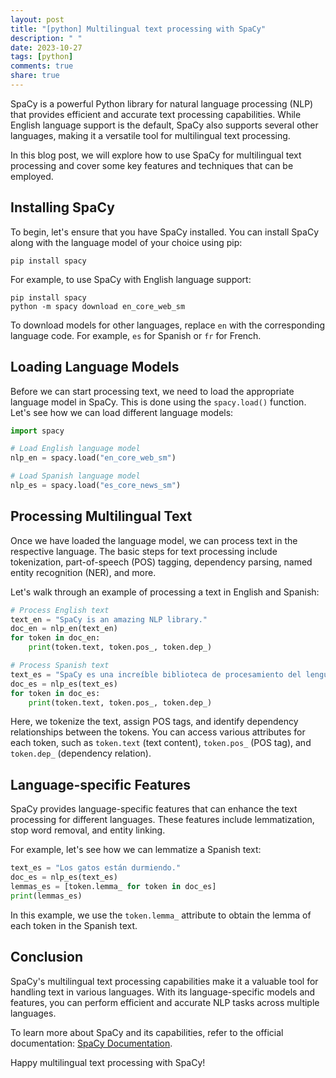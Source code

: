 ```yaml
---
layout: post
title: "[python] Multilingual text processing with SpaCy"
description: " "
date: 2023-10-27
tags: [python]
comments: true
share: true
---
```


SpaCy is a powerful Python library for natural language processing (NLP) that provides efficient and accurate text processing capabilities. While English language support is the default, SpaCy also supports several other languages, making it a versatile tool for multilingual text processing.

In this blog post, we will explore how to use SpaCy for multilingual text processing and cover some key features and techniques that can be employed.

## Installing SpaCy

To begin, let's ensure that you have SpaCy installed. You can install SpaCy along with the language model of your choice using pip:

```
pip install spacy
```

For example, to use SpaCy with English language support:

```
pip install spacy
python -m spacy download en_core_web_sm
```

To download models for other languages, replace `en` with the corresponding language code. For example, `es` for Spanish or `fr` for French.

## Loading Language Models

Before we can start processing text, we need to load the appropriate language model in SpaCy. This is done using the `spacy.load()` function. Let's see how we can load different language models:

```python
import spacy

# Load English language model
nlp_en = spacy.load("en_core_web_sm")

# Load Spanish language model
nlp_es = spacy.load("es_core_news_sm")
```

## Processing Multilingual Text

Once we have loaded the language model, we can process text in the respective language. The basic steps for text processing include tokenization, part-of-speech (POS) tagging, dependency parsing, named entity recognition (NER), and more.

Let's walk through an example of processing a text in English and Spanish:

```python
# Process English text
text_en = "SpaCy is an amazing NLP library."
doc_en = nlp_en(text_en)
for token in doc_en:
    print(token.text, token.pos_, token.dep_)

# Process Spanish text
text_es = "SpaCy es una increíble biblioteca de procesamiento del lenguaje natural."
doc_es = nlp_es(text_es)
for token in doc_es:
    print(token.text, token.pos_, token.dep_)
```

Here, we tokenize the text, assign POS tags, and identify dependency relationships between the tokens. You can access various attributes for each token, such as `token.text` (text content), `token.pos_` (POS tag), and `token.dep_` (dependency relation).

## Language-specific Features

SpaCy provides language-specific features that can enhance the text processing for different languages. These features include lemmatization, stop word removal, and entity linking.

For example, let's see how we can lemmatize a Spanish text:

```python
text_es = "Los gatos están durmiendo."
doc_es = nlp_es(text_es)
lemmas_es = [token.lemma_ for token in doc_es]
print(lemmas_es)
```

In this example, we use the `token.lemma_` attribute to obtain the lemma of each token in the Spanish text.

## Conclusion

SpaCy's multilingual text processing capabilities make it a valuable tool for handling text in various languages. With its language-specific models and features, you can perform efficient and accurate NLP tasks across multiple languages.

To learn more about SpaCy and its capabilities, refer to the official documentation: [SpaCy Documentation](https://spacy.io/).

Happy multilingual text processing with SpaCy!